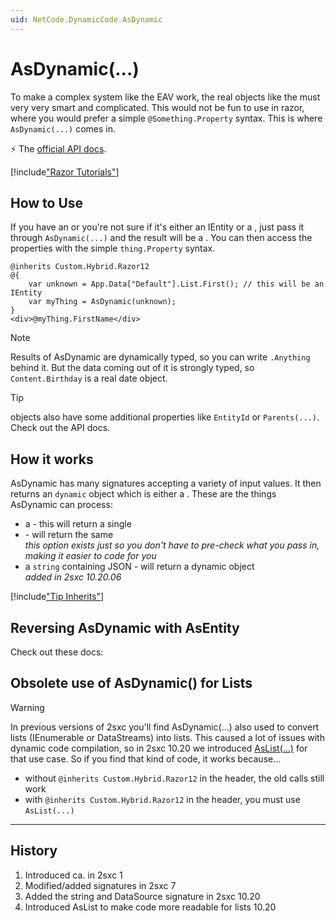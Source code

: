 ```yaml
---
uid: NetCode.DynamicCode.AsDynamic
---
```

# AsDynamic(...)

To make a complex system like the EAV work, the real objects like the [](xref:ToSic.Eav.Data.IEntity) must very very smart and complicated. This would not be fun to use in razor, where you would prefer a simple `@Something.Property` syntax. This is where `AsDynamic(...)` comes in.

⚡ The [official API docs](xref:ToSic.Sxc.Code.IDynamicCode.AsDynamic(System.Object)).


[!include["Razor Tutorials"](~/shared/tutorials/razor.md)]


## How to Use

If you have an [](xref:ToSic.Eav.Data.IEntity)
or you're not sure if it's either an IEntity or a [](xref:ToSic.Sxc.Data.IDynamicEntity),
just pass it through `AsDynamic(...)` and the result will be a [](xref:ToSic.Sxc.Data.IDynamicEntity).
You can then access the properties with the simple `thing.Property` syntax.

```razor
@inherits Custom.Hybrid.Razor12
@{
    var unknown = App.Data["Default"].List.First(); // this will be an IEntity
    var myThing = AsDynamic(unknown);
}
<div>@myThing.FirstName</div>
```

> [!NOTE]
> Results of AsDynamic are dynamically typed, so you can write `.Anything` behind it.
> But the data coming out of it is strongly typed, so `Content.Birthday` is a real date object.

> [!TIP]
> [](xref:ToSic.Sxc.Data.IDynamicEntity) objects also have some additional properties like
> `EntityId` or `Parents(...)`. Check out the API docs.

## How it works

AsDynamic has many signatures accepting a variety of input values. It then returns an `dynamic` object which is either a [](xref:ToSic.Sxc.Data.IDynamicEntity). These are the things AsDynamic can process:

* a [](xref:ToSic.Eav.Data.IEntity) - this will return a single [](xref:ToSic.Sxc.Data.IDynamicEntity)
* [](xref:ToSic.Sxc.Data.IDynamicEntity) - will return the same [](xref:ToSic.Sxc.Data.IDynamicEntity)  
  _this option exists just so you don't have to pre-check what you pass in, making it easier to code for you_
* a `string` containing JSON - will return a dynamic object [](xref:ToSic.Sxc.Data.DynamicJacket)  
  _added in 2sxc 10.20.06_

[!include["Tip Inherits"](../razor/_include-tip-inherits.md)]

## Reversing AsDynamic with AsEntity

Check out these docs: [](xref:NetCode.DynamicCode.AsEntity)

## Obsolete use of AsDynamic() for Lists

> [!WARNING]
> In previous versions of 2sxc you'll find AsDynamic(...) also used to convert lists (IEnumerable or DataStreams) into lists.
> This caused a lot of issues with dynamic code compilation, so in 2sxc 10.20 we introduced [AsList(...)](xref:NetCode.DynamicCode.AsList) for that use case.
> So if you find that kind of code, it works because...
>
> * without `@inherits Custom.Hybrid.Razor12` in the header, the old calls still work
> * with `@inherits Custom.Hybrid.Razor12` in the header, you must use `AsList(...)`

---

## History

1. Introduced ca. in 2sxc 1
1. Modified/added signatures in 2sxc 7
1. Added the string and DataSource signature in 2sxc 10.20
1. Introduced AsList to make code more readable for lists 10.20
